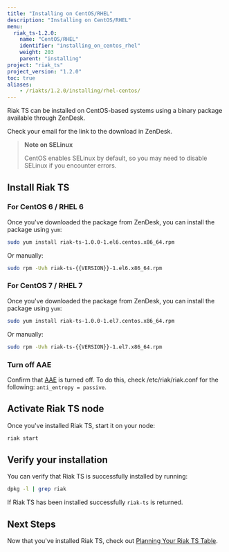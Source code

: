 ```yaml
---
title: "Installing on CentOS/RHEL"
description: "Installing on CentOS/RHEL"
menu:
  riak_ts-1.2.0:
    name: "CentOS/RHEL"
    identifier: "installing_on_centos_rhel"
    weight: 203
    parent: "installing"
project: "riak_ts"
project_version: "1.2.0"
toc: true
aliases:
    - /riakts/1.2.0/installing/rhel-centos/
---
```


[concept aae]: /riak/kv/2.1.3/learn/concepts/active-anti-entropy
[planning]: ../../using/planning

Riak TS can be installed on CentOS-based systems using a binary
package available through ZenDesk.

Check your email for the link to the download in ZenDesk.

>**Note on SELinux**
>
>CentOS enables SELinux by default, so you may need to disable SELinux if
you encounter errors.


## Install Riak TS

### For CentOS 6 / RHEL 6

Once you've downloaded the package from ZenDesk, you can install the package using `yum`:

```bash
sudo yum install riak-ts-1.0.0-1.el6.centos.x86_64.rpm
```

Or manually:

```bash
sudo rpm -Uvh riak-ts-{{VERSION}}-1.el6.x86_64.rpm
```


### For CentOS 7 / RHEL 7

Once you've downloaded the package from ZenDesk, you can install the package using `yum`:

```bash
sudo yum install riak-ts-1.0.0-1.el7.centos.x86_64.rpm
```

Or manually:

```bash
sudo rpm -Uvh riak-ts-{{VERSION}}-1.el7.x86_64.rpm
```


### Turn off AAE

Confirm that [AAE][concept aae] is turned off. To do this, check /etc/riak/riak.conf for the following: `anti_entropy = passive`.


## Activate Riak TS node

Once you've installed Riak TS, start it on your node:

```bash
riak start
```


## Verify your installation

You can verify that Riak TS is successfully installed by running: 

```bash
dpkg -l | grep riak
```

If Riak TS has been installed successfully `riak-ts` is returned.


## Next Steps

Now that you've installed Riak TS, check out [Planning Your Riak TS Table][planning].